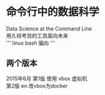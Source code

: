 # 命令行中的数据科学
Data Science at the Command Line  
用久经考验的工具面向未来  
'''
  linux bash 偏向
''' 
## 两个版本
2015年6月 第1版 使用 vbox 虚拟机  
  第2版 en   改vbox为docker  
  
